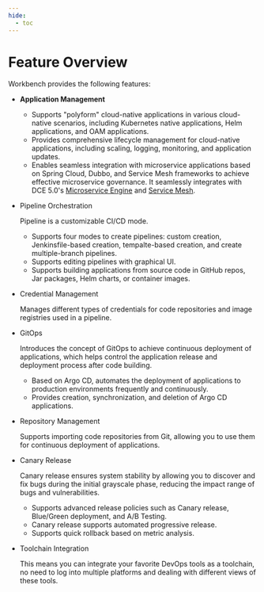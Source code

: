 ```yaml
---
hide:
  - toc
---
```


# Feature Overview

Workbench provides the following features:

- **Application Management**
  
    - Supports "polyform" cloud-native applications in various cloud-native scenarios,
      including Kubernetes native applications, Helm applications, and OAM applications.
    - Provides comprehensive lifecycle management for cloud-native applications,
      including scaling, logging, monitoring, and application updates.
    - Enables seamless integration with microservice applications based on Spring Cloud,
      Dubbo, and Service Mesh frameworks to achieve effective microservice governance.
      It seamlessly integrates with DCE 5.0's [Microservice Engine](../../skoala/intro/index.md)
      and [Service Mesh](../../mspider/intro/index.md).

- Pipeline Orchestration

    Pipeline is a customizable CI/CD mode.

    - Supports four modes to create pipelines: custom creation, Jenkinsfile-based creation, tempalte-based creation, and create multiple-branch pipelines.
    - Supports editing pipelines with graphical UI.
    - Supports building applications from source code in GitHub repos, Jar packages, Helm charts, or container images.

- Credential Management

    Manages different types of credentials for code repositories and image registries used in a pipeline.

- GitOps

    Introduces the concept of GitOps to achieve continuous deployment of applications, which helps control the application release and deployment process after code building.

    - Based on Argo CD, automates the deployment of applications to production environments frequently and continuously.
    - Provides creation, synchronization, and deletion of Argo CD applications.

- Repository Management

    Supports importing code repositories from Git, allowing you to use them for continuous deployment of applications.

- Canary Release

    Canary release ensures system stability by allowing you to discover and fix bugs during the initial grayscale phase, reducing the impact range of bugs and vulnerabilities.

    - Supports advanced release policies such as Canary release, Blue/Green deployment, and A/B Testing.
    - Canary release supports automated progressive release.
    - Supports quick rollback based on metric analysis.

- Toolchain Integration

    This means you can integrate your favorite DevOps tools as a toolchain, no need to log into multiple platforms and dealing with different views of these tools.
